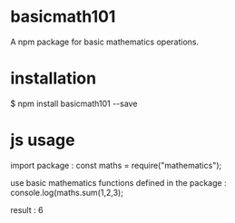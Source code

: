 # basicmath101

A npm package for basic mathematics operations.

# installation

$ npm install basicmath101 --save

# js usage

import package :
const maths = require("mathematics");

use basic mathematics functions defined in the package :
console.log(maths.sum(1,2,3);

result :
6
